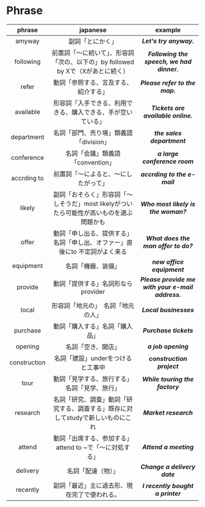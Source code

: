# Phrase

|phrase|japanese|example|
|:--:|:--:|:--:|
|amyway|副詞「とにかく」|***Let's try anyway.***|
|following|前置詞「〜に続いて」、形容詞「次の、以下の」by followed by Xで（Xがあとに続く）|***Following the speech, we had dinner.***|
|refer|動詞「参照する、言及する、紹介する」|***Please refer to the map.***|
|available|形容詞「入手できる、利用できる、購入できる、手が空いている」|***Tickets are available online.***|
|department|名詞「部門、売り場」類義語「division」|***the sales department***|
|conference|名詞「会議」類義語「convention」|***a large conference room***|
|accrding to|前置詞「〜によると、〜にしたがって」|***accrding to the e-mail***|
|likely|副詞「おそらく」形容詞「〜しそうだ」most likelyがついたら可能性が高いものを選ぶ問題かも|***Who most likely is the woman?***|
|offer|動詞「申し出る、提供する」名詞「申し出、オファー」直後にto 不定詞がよく来る|***What does the man offer to do?***|
|equipment|名詞「機器、装備」|***new office equipment***|
|provide|動詞「提供する」名詞形ならprovider|***Please provide me with your e-mail address.***|
|local|形容詞「地元の」　名詞「地元の人」|***Local businesses***|
|purchase|動詞「購入する」名詞「購入品」|***Purchase tickets***|
|opening|名詞「空き、開店」|***a job opening***|
|construction|名詞「建設」underをつけると工事中|***construction project***|
|tour|動詞「見学する、旅行する」名詞「見学、旅行」|***While touring the factory***|
|research|名詞「研究、調査」動詞「研究する、調査する」既存に対してstudyで新しいものにこれ|***Market research***|
|attend|動詞「出席する、参加する」attend to ~で「〜に対処する」|***Attend a meeting***|
|delivery|名詞「配達（物）」|***Change a delivery date***|
|recently|副詞「最近」主に過去形、現在完了で使われる。|***I recently bought a printer***|